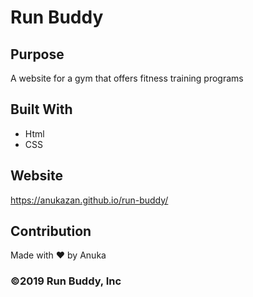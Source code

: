 # Run Buddy

## Purpose
A website for a gym that offers fitness training programs

## Built With
* Html
* CSS

## Website
https://anukazan.github.io/run-buddy/

## Contribution
Made with ❤️ by Anuka

### ©️2019 Run Buddy, Inc 
